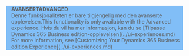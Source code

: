 <blockquote STYLE="background: #81BEF7;border-left:None"><span data-ttu-id="9d340-101"><b>AVANSERT</b></span><span class="sxs-lookup"><span data-stu-id="9d340-101"><b>ADVANCED</b></span></span><br /><span data-ttu-id="9d340-102">Denne funksjonaliteten er bare tilgjengelig med den avanserte opplevelsen.</span><span class="sxs-lookup"><span data-stu-id="9d340-102">This functionality is only available with the Advanced experience.</span></span> <span data-ttu-id="9d340-103">Hvis du vil ha mer informasjon, kan du se [Tilpasse Dynamics 365 Business edition-opplevelsen](../ui-experiences.md) </span><span class="sxs-lookup"><span data-stu-id="9d340-103">For more information, see [Customizing Your Dynamics 365 Business edition  Experience](../ui-experiences.md) </span></span></blockquote>
